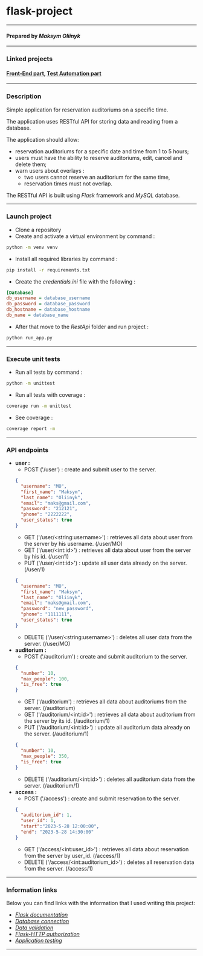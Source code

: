 # flask-project
***
#### Prepared by *Maksym Oliinyk*
***
### Linked projects
#### [Front-End part](https://github.com/Maksym637/frontend-project), [Test Automation part](https://github.com/Maksym637/selenium-testing-project)
***
### Description
Simple application for reservation auditoriums on a specific time.

The application uses RESTful API for storing data and reading from a database.

The application should allow:
* reservation auditoriums for a specific date and time from 1 to 5 hours;
* users must have the ability to reserve auditoriums, edit, cancel and
  delete them;
* warn users about overlays :
  * two users cannot reserve an auditorium for the same time,
  * reservation times must not overlap.

The RESTful API is built using _Flask_ framework and _MySQL_ database.
***
### Launch project
- Clone a repository 
- Create and activate a virtual environment by command :
```sh
python -m venv venv
```
- Install all required libraries by command :
```sh
pip install -r requirements.txt
```
- Create the _credentials.ini_ file with the following :
```ini
[Database]
db_username = database_username
db_password = database_password
db_hostname = database_hostname
db_name = database_name
```
- After that move to the _RestApi_ folder and run project :
```sh
python run_app.py
```
***
### Execute unit tests
- Run all tests by command :
```sh
python -m unittest
```
- Run all tests with coverage :
```sh
coverage run -m unittest
```
- See coverage :
```sh
coverage report -m
```
***
### API endpoints
* **user :**
  * POST ('/user') : create and submit user to the server.
  ```json
  {
    "username": "MO",
    "first_name": "Maksym",
    "last_name": "Oliinyk",
    "email": "maks@gmail.com",
    "password": "212121",
    "phone": "2222222",
    "user_status": true
  }
  ```
  * GET ('/user/\<string:username>') : retrieves all data about user from the server by his username. (/user/MO)
  * GET ('/user/\<int:id>') : retrieves all data about user from the server by his id. (/user/1)
  * PUT ('/user/\<int:id>') : update all user data already on the server. (/user/1)
  ```json
  {
    "username": "MO",
    "first_name": "Maksym",
    "last_name": "Oliinyk",
    "email": "maks@gmail.com",
    "password": "new_password",
    "phone": "1111111",
    "user_status": true
  }
  ```
  * DELETE ('/user/\<string:username>') : deletes all user data from the server. (/user/MO)
* **auditorium :**
  * POST ('/auditorium') : create and submit auditorium to the server.
  ```json
  {
    "number": 10,
    "max_people": 100,
    "is_free": true
  }
  ```
  * GET ('/auditorium') : retrieves all data about auditoriums from the server. (/auditorium)
  * GET ('/auditorium/\<int:id>') : retrieves all data about auditorium from the server by its id. (/auditorium/1)
  * PUT ('/auditorium/\<int:id>') : update all auditorium data already on the server. (/auditorium/1)
  ```json
  {
    "number": 10,
    "max_people": 350,
    "is_free": true
  }
  ```
  * DELETE ('/auditorium/\<int:id>') : deletes all auditorium data from the server. (/auditorium/1)
* **access :**
  * POST ('/access') : create and submit reservation to the server.
  ```json
  {
    "auditorium_id": 1,
    "user_id": 1,
    "start":"2023-5-28 12:00:00",
    "end": "2023-5-28 14:30:00"
  }
  ```
  * GET ('/access/\<int:user_id>') : retrieves all data about reservation from the server by user_id. (/access/1)
  * DELETE ('/access/\<int:auditorium_id>') : deletes all reservation data from the server. (/access/1)
***
### Information links
Below you can find links with the information that I used writing this project:

* [_Flask documentation_](https://flask.palletsprojects.com/en/2.1.x/)
* [_Database connection_](https://www.sqlalchemy.org/)
* [_Data validation_](https://marshmallow.readthedocs.io/en/stable/)
* [_Flask-HTTP authorization_](https://flask-httpauth.readthedocs.io/en/latest/#basic-authentication-examples)
* [_Application testing_](https://docs.python.org/3/library/unittest.html)
***